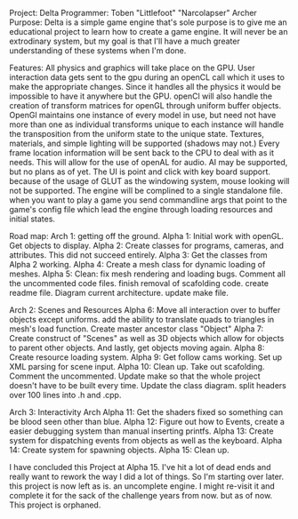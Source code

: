 Project:	Delta
Programmer:	Toben "Littlefoot" "Narcolapser" Archer
Purpose:
	Delta is a simple game engine that's sole purpose is to give me an educational project to learn how to create a game engine. It will never be an extrodinary system, but my goal is that I'll have a much greater understanding of these systems when I'm done. 

Features:
	All physics and graphics will take place on the GPU. User interaction data gets sent to the gpu during an openCL call which it uses to make the appropriate changes. Since it handles all the physics it would be impossible to have it anywhere but the GPU. openCl will also handle the creation of transform matrices for openGL through uniform buffer objects. OpenGl maintains one instance of every model in use, but need not have more than one as individual transforms unique to each instance will handle the transposition from the uniform state to the unique state. Textures, materials, and simple lighting will be supported (shadows may not.)
	Every frame location information will be sent back to the CPU to deal with as it needs. This will allow for the use of openAL for audio. AI may be supported, but no plans as of yet. The UI is point and click with key board support. because of the usage of GLUT as the windowing system, mouse looking will not be supported. The engine will be complined to a single standalone file. when you want to play a game you send commandline args that point to the game's config file which lead the engine through loading resources and initial states. 

Road map:
Arch 1: getting off the ground.
Alpha 1: Initial work with openGL. Get objects to display.
Alpha 2: Create classes for programs, cameras, and attributes. This did not succeed entirely.
Alpha 3: Get the classes from Alpha 2 working.
Alpha 4: Create a mesh class for dynamic loading of meshes.
Alpha 5: Clean: fix mesh rendering and loading bugs. Comment all the uncommented code files. finish removal of scafolding code. create readme file. Diagram current architecture. update make file.

Arch 2: Scenes and Resources
Alpha 6: Move all interaction over to buffer objects except uniforms. add the ability to translate quads to triangles in mesh's load function. Create master ancestor class "Object"
Alpha 7: Create construct of "Scenes" as well as 3D objects which allow for objects to parent other objects. And lastly, get objects moving again. 
Alpha 8: Create resource loading system.
Alpha 9: Get follow cams working. Set up XML parsing for scene input. 
Alpha 10: Clean up. Take out scafolding. Comment the uncommented. Update make so that the whole project doesn't have to be built every time. Update the class diagram. split headers over 100 lines into .h and .cpp.

Arch 3: Interactivity Arch
Alpha 11: Get the shaders fixed so something can be blood seen other than blue.
Alpha 12: Figure out how to Events, create a easier debugging system than manual inserting printfs.
Alpha 13: Create system for dispatching events from objects as well as the keyboard.
Alpha 14: Create system for spawning objects.
Alpha 15: Clean up.

I have concluded this Project at Alpha 15. I've hit a lot of dead ends and really want to rework the way I did a lot of things. So I'm starting over later. this project is now left as is. an uncomplete engine. I might re-visit it and complete it for the sack of the challenge years from now. but as of now. This project is orphaned. 
